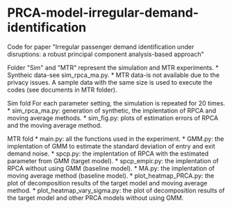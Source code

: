 # PRCA-model-irregular-demand-identification
Code for paper "Irregular passenger demand identification under disruptions: a robust principal component analysis-based approach"

Folder "Sim" and "MTR" represent the simulation and MTR experiments.
     * Syntheic data-see sim_rpca_ma.py.
     * MTR data-is not available due to the privacy issues. A sample data with the same size is used to execute the codes (see documents in MTR folder).

Sim fold
     For each parameter setting, the simulation is repeated for 20 times.
     * sim_rpca_ma.py: generation of synthetic, the implentation of RPCA and moving average methods.
     * sim_fig.py: plots of estimation errors of RPCA and the moving average method.
    
MTR fold
     * main.py: all the functions used in the experiment.
     * GMM.py: the implentation of GMM to estimate the standard deviation of entry and exit demand noise.
     * spcp.py: the implentation of RPCA with the estimated parameter from GMM (target model).
     * spcp_empir.py: the implentation of RPCA without using GMM (baseline model).
     * MA.py: the implentation of moving average method (baseline model).
     * plot_heatmap_PRCA.py: the plot of decomposition results of the target model and moving average method.
     * plot_heatmap_vary_sigma.py: the plot of decomposition results of the target model and other PRCA models without using GMM.
